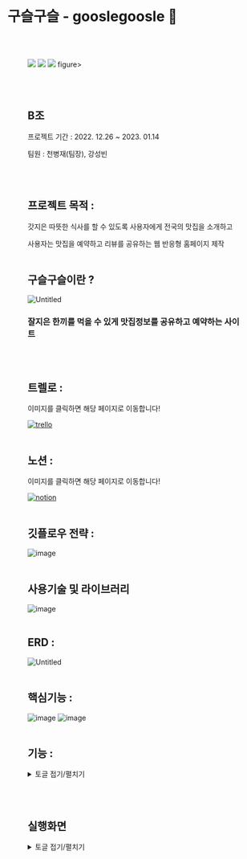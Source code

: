 
# 구슬구슬 - gooslegoosle 🍚
<br><br>
<figure class="third">
    <img src="https://user-images.githubusercontent.com/113667600/213643487-6ae60551-e7c6-44a2-8d1d-517be56c4dbb.png">
    <img src="https://user-images.githubusercontent.com/113667600/213643555-da38c1fd-ab8e-4d43-93f9-6e3e98f6ff65.png">
    <img src="https://user-images.githubusercontent.com/113667600/213643580-55da52cd-038f-4ef4-9f3b-2f749a6e83f8.png">
figure>

<br><br>

## B조
프로젝트 기간 : 2022. 12.26 ~ 2023. 01.14

팀원 : 천병재(팀장), 강성빈

<br><br>
## 프로젝트 목적 :

갓지은 따뜻한 식사를 할 수 있도록 사용자에게 전국의 맛집을 소개하고 

사용자는 맛집을 예약하고 리뷰를 공유하는 웹 반응형 홈페이지 제작
<br><br>


## 구슬구슬이란 ?

![Untitled](https://user-images.githubusercontent.com/113667600/209509785-9dc5a84a-8544-414e-b7de-604497148e5d.png)

### 잘지은 한끼를 먹을 수 있게 맛집정보를 공유하고 예약하는 사이트

<br><br>

## 트렐로 : 

이미지를 클릭하면 해당 페이지로 이동합니다!

[![trello](https://user-images.githubusercontent.com/113667600/213486591-200c0368-01bf-47ab-a7eb-23f43f76db25.png)](https://trello.com/b/o3e9VVuB/gooslegoosle-timeline)
<br><br>


## 노션 : 

이미지를 클릭하면 해당 페이지로 이동합니다!

[![notion](https://user-images.githubusercontent.com/113667600/213486605-dfb47065-485f-491b-ae81-3e8cbbdbfbed.png)](https://1000bang.notion.site/Project-373eb1c07a074cff9e69d2c44bae356d)
<br><br>

## 깃플로우 전략 :
![image](https://user-images.githubusercontent.com/113667600/213645055-7a8ecd45-d237-477c-91b6-9debd3701bdb.png)
<br><br>

## 사용기술 및 라이브러리

![image](https://user-images.githubusercontent.com/113667600/213644232-6ebaccf2-cc41-4fbd-b278-c3f248c26af6.png)
<br><br>

## ERD :
![Untitled](https://user-images.githubusercontent.com/113667600/213646005-618ae222-d5e7-4848-ba40-0298a3cbb5c0.png)
<br><br>

## 핵심기능 :
![image](https://user-images.githubusercontent.com/113667600/213645726-24cc9254-5d5e-4c86-afab-b2936ad2be90.png)
![image](https://user-images.githubusercontent.com/113667600/213645747-efbf9994-c59f-4ae0-9fd5-c5b10b3247a0.png)
<br><br>

## 기능 :
<details>
<summary>토글 접기/펼치기</summary>
<div markdown="1">

### 유저 : 

- 회원가입
    - Postcode API
- 로그인 (카카오, 네이버, 구글 로그인 api)
- 유저 정보 수정
- 맛집 검색
    - 가게 디테일 페이지
        - 지도 api
        - 가게 정보 사용자에게 보여줌
        - 카카오 메세지 api (카톡 공유)
- 가게 예약
    - 예약하기 카카오 결제 api
    - 나의 예약 내역
    - 점주가 예약 거절 시 결제 취소 api
- 리뷰 작성 및 관리
    - 댓글 기능
- 고객센터
    - 본인이 작성한 글만 볼 수 있음
    - 관리자는 다 볼 수 있음
- 메세지
    - 알림 기능
    - 메세지 보관함
    - 파트너 전환 성공시 웰컴 메세지 자동 전송
    - 경고 조치시 메세지 자동전송

### 파트너 : 

- 파트너신청
- 가게 등록
    - 메뉴등록
    - 같은 아이디로 두번 등록 시 실패 페이지 로드
- 예약관리
    - 승인/ 거절
- 통계
    - 최근 일주일 일별 예약건수
    - 최근 한달 주별 예약건수
    - 최근 6개월 월별 예약건수
- 고객센터를 통해 블랙 컨슈머 신고
- 리뷰 답글 / 관리

### 관리자 :

- 매거진/ 공지사항 작성
    - 새로운 회원 또는 게시물 등록시 24시간 동안 new 표시
- 파트너신청 승인  (점주가 파트너신청 시 검수 후 가게등록이 가능하게 설계)
- 유저와 파트너의 요청 관리 ( Service Center)
    - 메세지
    - 유저 및 파트너 검색
    - 유저 경고 및 이용제한 조치
- 통계
    - 최근 2주별 일별 가입건수
    - 최근 2주 일별 리뷰 등록 수
    - 최근 2주 일별 파트너십 신청 수

</div>
</details>


<br><br>


## 실행화면

<details>
<summary>토글 접기/펼치기</summary>
<div markdown="1">  
    
## 회원가입 - 공통

![회원가입](https://user-images.githubusercontent.com/113667600/213486888-17f63b65-5657-40c7-8971-bbedb3f11103.gif)

## 로그인 - 공통
    
![로그인](https://user-images.githubusercontent.com/113667600/213491397-9940c772-f217-47a1-9e70-5263ac297153.gif)
    
## 정보수정/ 나의리뷰 / 내 예약목록 - 공통 
    
![정보수정](https://user-images.githubusercontent.com/113667600/213491430-a6b7670d-91ae-4162-9cc9-f2024e48e643.gif)
    
## 예약하기 - 공통
![예약](https://user-images.githubusercontent.com/113667600/213491116-3c3cc208-f3ff-42bb-8cc0-058a92fb8c10.gif)
    
## 파트너 신청 - 파트너
![파트너신청](https://user-images.githubusercontent.com/113667600/213477012-5cd971d6-fdf9-4a5a-8499-8653d37ed233.gif)


## 메뉴 수정 및 예약관리 - 파트너 
![메뉴수정](https://user-images.githubusercontent.com/113667600/213476728-c18cfd12-8b7a-467e-8e9a-1be296f71fed.gif)
![메뉴수정2](https://user-images.githubusercontent.com/113667600/213476932-9839e62e-c2ca-4d77-9cea-bbf091374596.gif)    

## 파트너 승인 - 관리자
![admin파트너승인](https://user-images.githubusercontent.com/113667600/213639226-5032d413-b936-4997-85bb-07d88ebad7e6.gif)

## 유저관리 - 관리자
![admin유저관리1](https://user-images.githubusercontent.com/113667600/213639234-e2294029-f685-48bd-9da7-b7478d174b08.gif)
![admin유저관리2](https://user-images.githubusercontent.com/113667600/213639246-fcd97cf4-2118-4590-853c-0eaf6442db24.gif)


## 고객센터, 통계 - 관리자 
![admin고객센터,통계](https://user-images.githubusercontent.com/113667600/213639209-2184cfcf-f426-4637-8b46-7616e0764cfe.gif)



</div>
</details>

    
<br><br>
